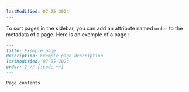 ```yaml
---
lastModified: 07-25-2024
---
```


To sort pages in the sidebar, you can add an attribute named `order` to the metadata of a page. Here is an exemple of a page :
```markdown
---
title: Exemple page
description: Exemple page description
lastModified: 07-25-2024
order: 2 // [!code ++]
---

Page contents
```
